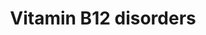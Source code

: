 ---
annotations:
- id: DOID:0050717
  parent: genetic disease
  type: Disease Ontology
  value: methylmalonic aciduria and homocystinuria type cblF
- id: DOID:14749
  parent: genetic disease
  type: Disease Ontology
  value: methylmalonic acidemia
- id: CL:0000255
  parent: eukaryotic cell
  type: Cell Type Ontology
  value: eukaryotic cell
- id: DOID:0050715
  parent: genetic disease
  type: Disease Ontology
  value: methylmalonic aciduria and homocystinuria type cblC
- id: DOID:0050731
  parent: genetic disease
  type: Disease Ontology
  value: vitamin B12 deficiency
- id: PW:0001811
  parent: disease pathway
  type: Pathway Ontology
  value: methylmalonic aciduria, cobalamin-related pathway
- id: DOID:0060742
  parent: genetic disease
  type: Disease Ontology
  value: methylmalonic acidemia cblA type
- id: DOID:0060743
  parent: genetic disease
  type: Disease Ontology
  value: methylmalonic acidemia cblB type
- id: DOID:0050716
  parent: genetic disease
  type: Disease Ontology
  value: methylmalonic aciduria and homocystinuria type cblD
- id: PW:0001961
  parent: regulatory pathway
  type: Pathway Ontology
  value: mitochondria dynamics pathway
- id: CL:0000181
  type: Cell Type Ontology
  value: obsolete metabolising cell
- id: DOID:0060740
  parent: genetic disease
  type: Disease Ontology
  value: methylmalonic aciduria due to methylmalonyl-CoA mutase deficiency
- id: PW:0000397
  parent: classic metabolic pathway
  type: Pathway Ontology
  value: cobalamin metabolic pathway
authors:
- Mzolisi
- Khanspers
- DeSl
- Egonw
- IreneHemel
- Eweitz
- Finterly
- Fehrhart
communities:
- RareDiseases
- IEM
description: This pathway depicts the metabolism of cobalamin (also known as cbl or
  Vit. B12) and related diseases (for a full overview of the B12 metabolism, see [https://www.wikipathways.org/index.php/Pathway:WP1533]).
  Vit. B12 is derived from food sources and thereafter metabolised for 2 reasons;
  1. to methylate homocysteine to methionine, and 2. to convert methylmalonyl-CoA
  to succinyl-CoA. This pathway depicts 15 distinct diseases which are related to
  a malfunctioning in the absorption and transport section, or the intracellular processing
  of Cbl. However, the exact function of some proteins which have been linked to these
  diseases, remains unclear. Substitution of Vit. B12 is a therapeutic option for
  patients with  absorption and transport related diseases, however does not perform
  so well for patient with intracellular processing defects.  This pathway was inspired
  by Chapter 13 of the book of Blau (ISBN 3642403360 (978-3642403361)).
last-edited: 2021-11-30
organisms:
- Homo sapiens
redirect_from:
- /index.php/Pathway:WP4271
- /instance/WP4271
revision: null
schema-jsonld:
- '@context': https://schema.org/
  '@id': https://wikipathways.github.io/pathways/WP4271.html
  '@type': Dataset
  creator:
    '@type': Organization
    name: WikiPathways
  description: This pathway depicts the metabolism of cobalamin (also known as cbl
    or Vit. B12) and related diseases (for a full overview of the B12 metabolism,
    see [https://www.wikipathways.org/index.php/Pathway:WP1533]). Vit. B12 is derived
    from food sources and thereafter metabolised for 2 reasons; 1. to methylate homocysteine
    to methionine, and 2. to convert methylmalonyl-CoA to succinyl-CoA. This pathway
    depicts 15 distinct diseases which are related to a malfunctioning in the absorption
    and transport section, or the intracellular processing of Cbl. However, the exact
    function of some proteins which have been linked to these diseases, remains unclear.
    Substitution of Vit. B12 is a therapeutic option for patients with  absorption
    and transport related diseases, however does not perform so well for patient with
    intracellular processing defects.  This pathway was inspired by Chapter 13 of
    the book of Blau (ISBN 3642403360 (978-3642403361)).
  keywords:
  - (cob(II)alamin)
  - (cob(III)alamine)
  - (cyanocobalamin)
  - 2 * Cbl
  - 2 * SAH
  - 2 * SAM
  - AMN
  - Adenosylcobalamin
  - CUBN
  - Cbl
  - Cofactor
  - Complex
  - FAD
  - FMN
  - HC
  - Hcy
  - Homocysteine
  - IF
  - MMA
  - MTHF
  - MUT
  - Methionine
  - Methylcobalamin
  - Methylmalonic Acid
  - Methylmalonyl-CoA
  - NADP+
  - NADPH
  - 'Protein in '
  - Succinyl-CoA
  - TC II
  - TC receptor
  - THF
  - cbLA
  - cbLB
  - cbLC
  - cbLD
  - cbLD-I
  - cbLD-II
  - cbLE
  - cbLF
  - cbLG
  - cbLJ
  - coBM/cbLF
  license: CC0
  name: Vitamin B12 disorders
seo: CreativeWork
title: Vitamin B12 disorders
wpid: WP4271
---